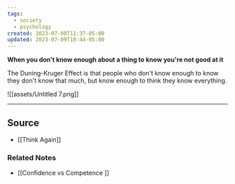 ```yaml
---
tags:
  - society
  - psychology
created: 2023-07-08T11:37-05:00
updated: 2023-07-09T10:44-05:00
---
```

**When you don't know enough about a thing to know you're not good at it**

The Duning-Kruger Effect is that people who don't know enough to know they don't know that much, but know enough to think they know everything.

![[assets/Untitled 7.png]]

---

## Source
- [[Think Again]]

### Related Notes
- [[Confidence vs Competence ]]